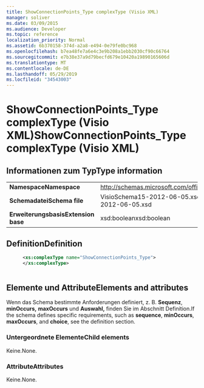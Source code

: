 ```yaml
---
title: ShowConnectionPoints_Type complexType (Visio XML)
manager: soliver
ms.date: 03/09/2015
ms.audience: Developer
ms.topic: reference
localization_priority: Normal
ms.assetid: 6b370158-374d-a2a8-e494-0e79fe0bc968
ms.openlocfilehash: b7ea48fe7a6e4c3e9b208a1ebb2030cf90c66764
ms.sourcegitcommit: e7b38e37a9d79becfd679e10420a19890165606d
ms.translationtype: MT
ms.contentlocale: de-DE
ms.lasthandoff: 05/29/2019
ms.locfileid: "34543003"
---
```

# <a name="showconnectionpoints_type-complextype-visio-xml"></a><span data-ttu-id="0de4b-102">ShowConnectionPoints_Type complexType (Visio XML)</span><span class="sxs-lookup"><span data-stu-id="0de4b-102">ShowConnectionPoints_Type complexType (Visio XML)</span></span>

## <a name="type-information"></a><span data-ttu-id="0de4b-103">Informationen zum Typ</span><span class="sxs-lookup"><span data-stu-id="0de4b-103">Type information</span></span>

|||
|:-----|:-----|
|<span data-ttu-id="0de4b-104">**Namespace**</span><span class="sxs-lookup"><span data-stu-id="0de4b-104">**Namespace**</span></span> <br/> |http://schemas.microsoft.com/office/visio/2011/1/core  <br/> |
|<span data-ttu-id="0de4b-105">**Schemadatei**</span><span class="sxs-lookup"><span data-stu-id="0de4b-105">**Schema file**</span></span> <br/> |<span data-ttu-id="0de4b-106">VisioSchema15-2012-06-05.xsd</span><span class="sxs-lookup"><span data-stu-id="0de4b-106">VisioSchema15-2012-06-05.xsd</span></span>  <br/> |
|<span data-ttu-id="0de4b-107">**Erweiterungsbasis**</span><span class="sxs-lookup"><span data-stu-id="0de4b-107">**Extension base**</span></span> <br/> |<span data-ttu-id="0de4b-108">xsd:boolean</span><span class="sxs-lookup"><span data-stu-id="0de4b-108">xsd:boolean</span></span>  <br/> |
   
## <a name="definition"></a><span data-ttu-id="0de4b-109">Definition</span><span class="sxs-lookup"><span data-stu-id="0de4b-109">Definition</span></span>

```XML
      <xs:complexType name="ShowConnectionPoints_Type">
      </xs:complexType>
      
```

## <a name="elements-and-attributes"></a><span data-ttu-id="0de4b-110">Elemente und Attribute</span><span class="sxs-lookup"><span data-stu-id="0de4b-110">Elements and attributes</span></span>

<span data-ttu-id="0de4b-111">Wenn das Schema bestimmte Anforderungen definiert, z. B. **Sequenz**, **minOccurs,** **maxOccurs** und **Auswahl,** finden Sie im Abschnitt Definition.</span><span class="sxs-lookup"><span data-stu-id="0de4b-111">If the schema defines specific requirements, such as **sequence**, **minOccurs**, **maxOccurs**, and **choice**, see the definition section.</span></span> 
  
### <a name="child-elements"></a><span data-ttu-id="0de4b-112">Untergeordnete Elemente</span><span class="sxs-lookup"><span data-stu-id="0de4b-112">Child elements</span></span>

<span data-ttu-id="0de4b-113">Keine.</span><span class="sxs-lookup"><span data-stu-id="0de4b-113">None.</span></span>
  
### <a name="attributes"></a><span data-ttu-id="0de4b-114">Attribute</span><span class="sxs-lookup"><span data-stu-id="0de4b-114">Attributes</span></span>

<span data-ttu-id="0de4b-115">Keine.</span><span class="sxs-lookup"><span data-stu-id="0de4b-115">None.</span></span>
  

